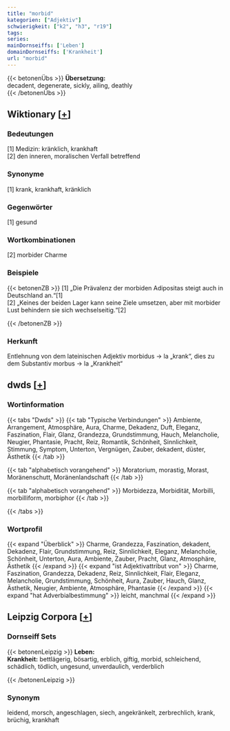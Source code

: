 ```yaml
---
title: "morbid"
kategorien: ["Adjektiv"]
schwierigkeit: ["k2", "h3", "r19"]
tags:
series:
mainDornseiffs: ['Leben']
domainDornseiffs: ['Krankheit']
url: "morbid"
---
```


{{< betonenÜbs >}}
**Übersetzung:**  
decadent, degenerate, sickly, ailing, deathly  
{{< /betonenÜbs >}}

## Wiktionary [[+](https://de.wiktionary.org/wiki/morbid)]

### Bedeutungen
[1] Medizin: kränklich, krankhaft  
[2] den inneren, moralischen Verfall betreffend  

### Synonyme
[1] krank, krankhaft, kränklich  

### Gegenwörter
[1] gesund  

### Wortkombinationen
[2] morbider Charme  

### Beispiele
{{< betonenZB >}}
[1] „Die Prävalenz der morbiden Adipositas steigt auch in Deutschland an.“[1]  
[2] „Keines der beiden Lager kann seine Ziele umsetzen, aber mit morbider Lust behindern sie sich wechselseitig.“[2]  

{{< /betonenZB >}}
### Herkunft
Entlehnung von dem lateinischen Adjektiv morbidus → la „krank“, dies zu dem Substantiv morbus → la „Krankheit“  



## dwds [[+](https://www.dwds.de/wb/morbid)]

### Wortinformation
{{< tabs "Dwds" >}}
{{< tab "Typische Verbindungen" >}}
Ambiente, Arrangement, Atmosphäre, Aura, Charme, Dekadenz, Duft, Eleganz, Faszination, Flair, Glanz, Grandezza, Grundstimmung, Hauch, Melancholie, Neugier, Phantasie, Pracht, Reiz, Romantik, Schönheit, Sinnlichkeit, Stimmung, Symptom, Unterton, Vergnügen, Zauber, dekadent, düster, Ästhetik
{{< /tab >}}

{{< tab "alphabetisch vorangehend" >}}
Moratorium, morastig, Morast, Moränenschutt, Moränenlandschaft
{{< /tab >}}

{{< tab "alphabetisch vorangehend" >}}
Morbidezza, Morbidität, Morbilli, morbilliform, morbiphor
{{< /tab >}}

{{< /tabs >}}

### Wortprofil
{{< expand "Überblick" >}} Charme, Grandezza, Faszination, dekadent, Dekadenz, Flair, Grundstimmung, Reiz, Sinnlichkeit, Eleganz, Melancholie, Schönheit, Unterton, Aura, Ambiente, Zauber, Pracht, Glanz, Atmosphäre, Ästhetik {{< /expand >}}
{{< expand "ist Adjektivattribut von" >}} Charme, Faszination, Grandezza, Dekadenz, Reiz, Sinnlichkeit, Flair, Eleganz, Melancholie, Grundstimmung, Schönheit, Aura, Zauber, Hauch, Glanz, Ästhetik, Neugier, Ambiente, Atmosphäre, Phantasie {{< /expand >}}
{{< expand "hat Adverbialbestimmung" >}} leicht, manchmal {{< /expand >}}

## Leipzig Corpora [[+](https://corpora.uni-leipzig.de/en/res?word=morbid&corpusId=deu_newscrawl-public_2018)]

### Dornseiff Sets
{{< betonenLeipzig >}}
**Leben:**  
**Krankheit:** bettlägerig, bösartig, erblich, giftig, morbid, schleichend, schädlich, tödlich, ungesund, unverdaulich, verderblich  

{{< /betonenLeipzig >}}

### Synonym
leidend, morsch, angeschlagen, siech, angekränkelt, zerbrechlich, krank, brüchig, krankhaft

